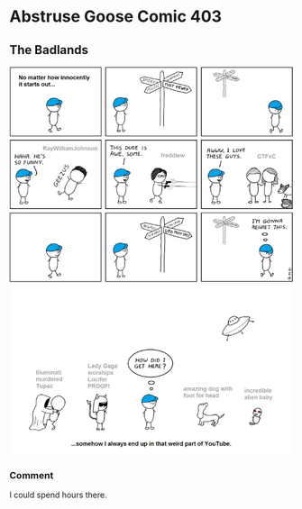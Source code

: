 # Abstruse Goose Comic 403
## The Badlands

![image](comics/its_easy_to_get_lost_in_the_badlands.png)
### Comment
I could spend hours there.
